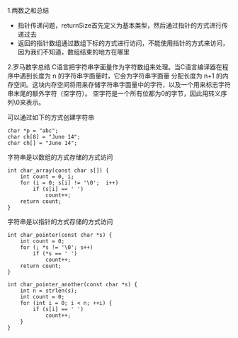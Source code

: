 1.两数之和总结
- 指针传递问题，returnSize首先定义为基本类型，然后通过指针的方式进行传递过去
- 返回的指针数组通过数组下标的方式进行访问，不能使用指针的方式来访问，因为我们不知道，数组结束的地方在哪里

2.罗马数字总结
C语言把字符串字面量作为字符数组来处理。当C语言编译器在程序中遇到长度为 n 的字符串字面量时，它会为字符串字面量
分配长度为 n+1 的内存空间。这块内存空间将用来存储字符串字面量中的字符，以及一个用来标志字符串末尾的额外字符（空字符）。
空字符是一个所有位都为0的字节，因此用转义序列\0来表示。

可以通过如下的方式创建字符串
~~~
char *p = "abc";
char ch[8] = "June 14";
char ch[] = "June 14";
~~~

字符串是以数组的方式存储的方式访问
~~~
int char_array(const char s[]) {
    int count = 0, i;
    for (i = 0; s[i] != '\0';  i++)
        if (s[i] == ' ')
            count++;
    return count;
}
~~~

字符串是以指针的方式存储的方式访问
~~~
int char_pointer(const char *s) {
    int count = 0;
    for (; *s != '\0'; s++)
        if (*s == ' ')
            count++;
    return count;
}

int char_pointer_another(const char *s) {
    int n = strlen(s);
    int count = 0;
    for (int i = 0; i < n; ++i) {
        if (s[i] == ' ')
            count++;
    }
}
~~~